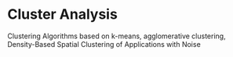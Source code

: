 # Cluster Analysis

Clustering Algorithms based on 
k-means,
agglomerative clustering,
Density-Based Spatial Clustering of Applications with Noise